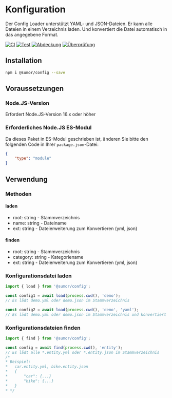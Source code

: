 # Konfiguration
Der Config Loader unterstützt YAML- und JSON-Dateien. Er kann alle Dateien in einem Verzeichnis laden.
Und konvertiert die Datei automatisch in das angegebene Format.

[![CI](https://github.com/sumor-cloud/config/actions/workflows/ci.yml/badge.svg)](https://github.com/sumor-cloud/config/actions/workflows/ci.yml)
[![Test](https://github.com/sumor-cloud/config/actions/workflows/ut.yml/badge.svg)](https://github.com/sumor-cloud/config/actions/workflows/ut.yml)
[![Abdeckung](https://github.com/sumor-cloud/config/actions/workflows/coverage.yml/badge.svg)](https://github.com/sumor-cloud/config/actions/workflows/coverage.yml)
[![Überprüfung](https://github.com/sumor-cloud/config/actions/workflows/audit.yml/badge.svg)](https://github.com/sumor-cloud/config/actions/workflows/audit.yml)

## Installation
```bash
npm i @sumor/config --save
```

## Voraussetzungen

### Node.JS-Version
Erfordert Node.JS-Version 16.x oder höher

### Erforderliches Node.JS ES-Modul
Da dieses Paket in ES-Modul geschrieben ist,
änderen Sie bitte den folgenden Code in Ihrer `package.json`-Datei:
```json
{
    "type": "module"
}
```

## Verwendung

### Methoden

#### laden
* root: string - Stammverzeichnis
* name: string - Dateiname
* ext: string - Dateierweiterung zum Konvertieren (yml, json)

#### finden
* root: string - Stammverzeichnis
* category: string - Kategoriename
* ext: string - Dateierweiterung zum Konvertieren (yml, json)

### Konfigurationsdatei laden

```javascript
import { load } from '@sumor/config';

const config1 = await load(process.cwd(), 'demo');
// Es lädt demo.yml oder demo.json im Stammverzeichnis

const config2 = await load(process.cwd(), 'demo', 'yaml');
// Es lädt demo.yml oder demo.json im Stammverzeichnis und konvertiert es in das YAML-Format

```

### Konfigurationsdateien finden

```javascript
import { find } from '@sumor/config';

const config = await find(process.cwd(), 'entity');
// Es lädt alle *.entity.yml oder *.entity.json im Stammverzeichnis
/*
* Beispiel:
*   car.entity.yml, bike.entity.json
*   {
*       "car": {...}
*       "bike": {...}
*   }
* */
```